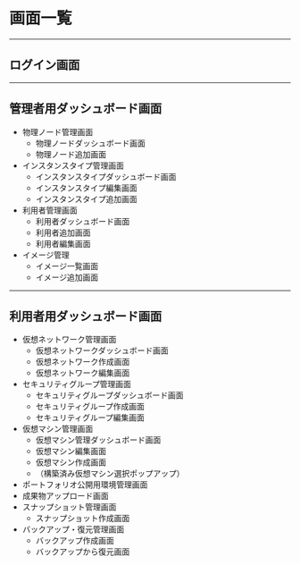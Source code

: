# 画面一覧

---

## ログイン画面

---

## 管理者用ダッシュボード画面

- 物理ノード管理画面
  - 物理ノードダッシュボード画面
  - 物理ノード追加画面
- インスタンスタイプ管理画面
  - インスタンスタイプダッシュボード画面
  - インスタンスタイプ編集画面
  - インスタンスタイプ追加画面
- 利用者管理画面
  - 利用者ダッシュボード画面
  - 利用者追加画面
  - 利用者編集画面
- イメージ管理
  - イメージ一覧画面
  - イメージ追加画面

---

## 利用者用ダッシュボード画面

- 仮想ネットワーク管理画面
  - 仮想ネットワークダッシュボード画面
  - 仮想ネットワーク作成画面
  - 仮想ネットワーク編集画面
- セキュリティグループ管理画面
  - セキュリティグループダッシュボード画面
  - セキュリティグループ作成画面
  - セキュリティグループ編集画面
- 仮想マシン管理画面
  - 仮想マシン管理ダッシュボード画面
  - 仮想マシン編集画面
  - 仮想マシン作成画面
  - （構築済み仮想マシン選択ポップアップ）
- ポートフォリオ公開用環境管理画面
- 成果物アップロード画面
- スナップショット管理画面
  - スナップショット作成画面
- バックアップ・復元管理画面
  - バックアップ作成画面
  - バックアップから復元画面

